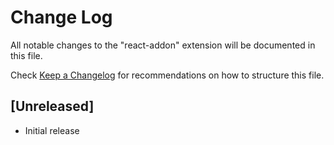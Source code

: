 # Change Log
All notable changes to the "react-addon" extension will be documented in this file.

Check [Keep a Changelog](http://keepachangelog.com/) for recommendations on how to structure this file.

## [Unreleased]
- Initial release